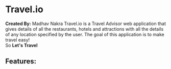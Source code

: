 # Travel.io
**Created By:** Madhav Nakra
Travel.io is a Travel Advisor web application that gives details of all the restaurants, hotels and attractions with all the details of any location specified by the user. The goal of this application is to make travel easy!\
So **Let's Travel**
## Features:
